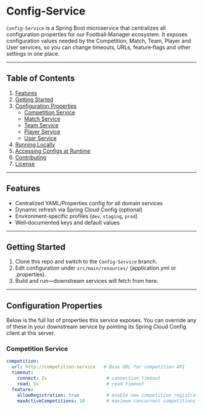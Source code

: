 
# Config‑Service

`Config-Service` is a Spring Boot microservice that centralizes all configuration properties for our Football‑Manager ecosystem. It exposes configuration values needed by the Competition, Match, Team, Player and User services, so you can change timeouts, URLs, feature‑flags and other settings in one place.

---

## Table of Contents

1. [Features](#features)  
2. [Getting Started](#getting‑started)  
3. [Configuration Properties](#configuration‑properties)  
   - [Competition Service](#competition‑service)  
   - [Match Service](#match‑service)  
   - [Team Service](#team‑service)  
   - [Player Service](#player‑service)  
   - [User Service](#user‑service)  
4. [Running Locally](#running‑locally)  
5. [Accessing Configs at Runtime](#accessing‑configs‑at‑runtime)  
6. [Contributing](#contributing)  
7. [License](#license)  

---

## Features

- Centralized YAML/Properties config for all domain services  
- Dynamic refresh via Spring Cloud Config (optional)  
- Environment‑specific profiles (`dev`, `staging`, `prod`)  
- Well‑documented keys and default values  

---

## Getting Started

1. Clone this repo and switch to the `Config-Service` branch.  
2. Edit configuration under `src/main/resources/` (application.yml or .properties).  
3. Build and run—downstream services will fetch from here.

---

## Configuration Properties

Below is the full list of properties this service exposes. You can override any of these in your downstream service by pointing its Spring Cloud Config client at this server.

### Competition Service

```yaml
competition:
  url: http://competition-service   # Base URL for competition API
  timeout:
    connect: 2s                      # connection timeout
    read: 5s                         # read timeout
  feature:
    allowRegistration: true          # enable new competition registration
    maxActiveCompetitions: 10        # maximum concurrent competitions
